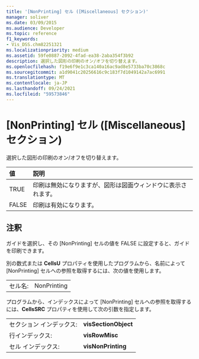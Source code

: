 ```yaml
---
title: '[NonPrinting] セル ([Miscellaneous] セクション)'
manager: soliver
ms.date: 03/09/2015
ms.audience: Developer
ms.topic: reference
f1_keywords:
- Vis_DSS.chm82251321
ms.localizationpriority: medium
ms.assetid: 59fe0887-2092-4fad-ea38-2aba354f3b92
description: 選択した図形の印刷のオン/オフを切り替えます。
ms.openlocfilehash: f19e6f9e1c3ca140a16ac9ad8e5733ba70c3868c
ms.sourcegitcommit: a1d9041c20256616c9c183f7d1049142a7ac6991
ms.translationtype: MT
ms.contentlocale: ja-JP
ms.lasthandoff: 09/24/2021
ms.locfileid: "59573846"
---
```

# <a name="nonprinting-cell-miscellaneous-section"></a>[NonPrinting] セル ([Miscellaneous] セクション)

選択した図形の印刷のオン/オフを切り替えます。
  
|**値**|**説明**|
|:-----|:-----|
| TRUE  <br/> | 印刷は無効になりますが、図形は図面ウィンドウに表示されます。  <br/> |
| FALSE  <br/> | 印刷は有効になります。  <br/> |
   
## <a name="remarks"></a>注釈

ガイドを選択し、その [NonPrinting] セルの値を FALSE に設定すると、ガイドを印刷できます。
  
別の数式または **CellsU** プロパティを使用したプログラムから、名前によって [NonPrinting] セルへの参照を取得するには、次の値を使用します。 
  
|||
|:-----|:-----|
| セル名:  <br/> | NonPrinting  <br/> |
   
プログラムから、インデックスによって [NonPrinting] セルへの参照を取得するには、**CellsSRC** プロパティを使用して次の引数を指定します。 
  
|||
|:-----|:-----|
| セクション インデックス:  <br/> |**visSectionObject** <br/> |
| 行インデックス:  <br/> |**visRowMisc** <br/> |
| セル インデックス:  <br/> |**visNonPrinting** <br/> |
   

